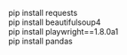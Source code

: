 pip install requests\
pip install beautifulsoup4\
pip install playwright==1.8.0a1\
pip install pandas
